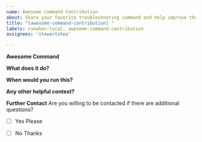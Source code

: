 ```yaml
---
name: Awesome Command Contribution
about: Share your favorite troubleshooting command and help improve the community's experience!
title: "[awesome-command-contribution] "
labels: runwhen-local, awesome-command-contribution 
assignees: 'stewartshea'

---
```

<!--
Feel free to add as much or as little detail below in the form and our team will try out best to integrate your awesome troubleshooting command. These commands help the community get better and using and navigating their complext Kubernetes and cloud environments - all contributions are appreciated! 

The more context provided, the easier it will be to integrate the command. If you're open to being contacted with followup questions, please place an [x] beside 'yes please' at the end of the form. 
-->

**Awesome Command** 
<!--
Please provide a complete example of your awesome command. Most commands are focused on command line tools like kubectl, curl, gcloud, aws, argo, flux and so on. We will do our best to add all new command line binaries.   

example: 
kubectl api-resources --verbs=list --namespaced -o name --context=sandbox-cluster-1 | xargs -n 1 kubectl get --show-kind --ignore-not-found -n jenkins --context=sandbox-cluster-1
-->

**What does it do?**
<!--
Please provide one sentence description of what the task does. This shows up as the "Task Title". 

example: 
Get Listing Of Resources In Namespace
-->


**When would you run this?**
<!--
Please provide a description of when you might run this task. 

example: 
Useful when trying to see ALL resources that exist in a namespace while troubleshooting issues with a namespace that won't Terminate.
-->

**Any other helpful context?**
<!--
Is there any other context surrounding this command, such as specific circumstances or dependencies that make it useful?

example: 
This is most useful when the user has access to list/get all possible resoures within the namespace. 
-->


**Further Contact**
Are you willing to be contacted if there are additional questions? 
- [ ] Yes Please
- [ ] No Thanks


<!--
You're done! Whohoo! Thanks for your time in sharing your awesome commands with the community!
-->